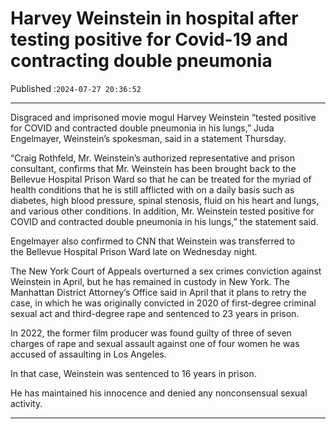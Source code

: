 # Harvey Weinstein in hospital after testing positive for Covid-19 and contracting double pneumonia

Published :`2024-07-27 20:36:52`

---

Disgraced and imprisoned movie mogul Harvey Weinstein “tested positive for COVID and contracted double pneumonia in his lungs,” Juda Engelmayer, Weinstein’s spokesman, said in a statement Thursday.

“Craig Rothfeld, Mr. Weinstein’s authorized representative and prison consultant, confirms that Mr. Weinstein has been brought back to the Bellevue Hospital Prison Ward so that he can be treated for the myriad of health conditions that he is still afflicted with on a daily basis such as diabetes, high blood pressure, spinal stenosis, fluid on his heart and lungs, and various other conditions. In addition, Mr. Weinstein tested positive for COVID and contracted double pneumonia in his lungs,” the statement said.

Engelmayer also confirmed to CNN that Weinstein was transferred to the Bellevue Hospital Prison Ward late on Wednesday night.

The New York Court of Appeals overturned a sex crimes conviction against Weinstein in April, but he has remained in custody in New York. The Manhattan District Attorney’s Office said in April that it plans to retry the case, in which he was originally convicted in 2020 of first-degree criminal sexual act and third-degree rape and sentenced to 23 years in prison.

In 2022, the former film producer was found guilty of three of seven charges of rape and sexual assault against one of four women he was accused of assaulting in Los Angeles.

In that case, Weinstein was sentenced to 16 years in prison.

He has maintained his innocence and denied any nonconsensual sexual activity.

---

